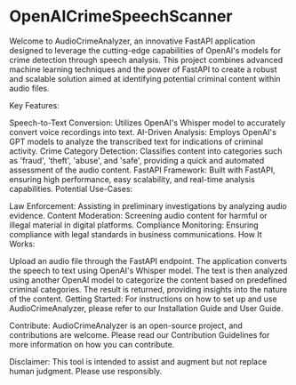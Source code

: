 # OpenAICrimeSpeechScanner
Welcome to AudioCrimeAnalyzer, an innovative FastAPI application designed to leverage the cutting-edge capabilities of OpenAI's models for crime detection through speech analysis. This project combines advanced machine learning techniques and the power of FastAPI to create a robust and scalable solution aimed at identifying potential criminal content within audio files.

Key Features:

Speech-to-Text Conversion: Utilizes OpenAI's Whisper model to accurately convert voice recordings into text.
AI-Driven Analysis: Employs OpenAI's GPT models to analyze the transcribed text for indications of criminal activity.
Crime Category Detection: Classifies content into categories such as 'fraud', 'theft', 'abuse', and 'safe', providing a quick and automated assessment of the audio content.
FastAPI Framework: Built with FastAPI, ensuring high performance, easy scalability, and real-time analysis capabilities.
Potential Use-Cases:

Law Enforcement: Assisting in preliminary investigations by analyzing audio evidence.
Content Moderation: Screening audio content for harmful or illegal material in digital platforms.
Compliance Monitoring: Ensuring compliance with legal standards in business communications.
How It Works:

Upload an audio file through the FastAPI endpoint.
The application converts the speech to text using OpenAI's Whisper model.
The text is then analyzed using another OpenAI model to categorize the content based on predefined criminal categories.
The result is returned, providing insights into the nature of the content.
Getting Started:
For instructions on how to set up and use AudioCrimeAnalyzer, please refer to our Installation Guide and User Guide.

Contribute:
AudioCrimeAnalyzer is an open-source project, and contributions are welcome. Please read our Contribution Guidelines for more information on how you can contribute.

Disclaimer:
This tool is intended to assist and augment but not replace human judgment. Please use responsibly.

